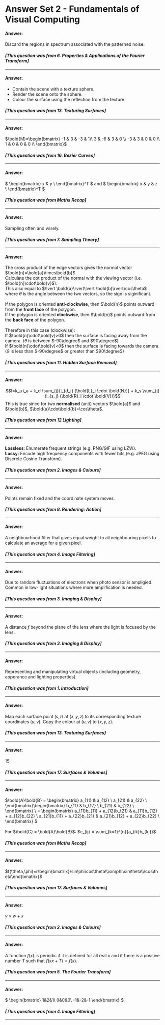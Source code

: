 # Answer Set 2 - Fundamentals of Visual Computing
#### Answer:
Discard the regions in spectrum associated with the patterned noise.

#### *[This question was from 6. Properties & Applications of the Fourier Transform]*
<hr>

#### Answer:
- Contain the scene with a texture sphere.
- Render the scene onto the sphere.
- Colour the surface using the reflection from the texture.

#### *[This question was from 13. Texturing Surfaces]*
<hr>

#### Answer:
$\bold{M}=\begin{bmatrix}
-1 & 3 & -3 & 1\\
3 & -6 & 3 & 0 \\
-3 & 3 & 0 & 0 \\
1 & 0 & 0 & 0 \\
\end{bmatrix}$

#### *[This question was from 16. Bezier Curves]*
<hr>

#### Answer:
$ 
\begin{bmatrix}
x & y \\
\end{bmatrix}^T
$ and 
$ 
\begin{bmatrix}
x & y & z \\
\end{bmatrix}^T
$

#### *[This question was from Maths Recap]*
<hr>

#### Answer:
Sampling often and wisely.

#### *[This question was from 7. Sampling Theory]*
<hr>

#### Answer:
The cross product of the edge vectors gives the normal vector $\bold{n}=\bold{a}\times\bold{b}$. <br>
Calculate the dot product of the normal with the viewing vector (i.e. $\bold{n}\cdot\bold{v}$).<br>
This also equal to $\lvert \bold{a}\rvert\lvert \bold{b}\rvert\cos\theta$ where $\theta$ is the angle between the two vectors, so the sign is siginificant.<br><br>
If the polygon is oriented **anti-clockwise**, then $\bold{n}$ points outward from the **front face** of the polygon.<br>
If the polygon is oriented **clockwise**, then $\bold{n}$ points outward from the **back face** of the polygon.<br><br>
Therefore in this case (clockwise):<br>
If $\bold{n}\cdot\bold{v}>0$ then the surface is facing away from the camera. ($\theta$ is between $-90\degree$ and $90\degree$)<br>
If $\bold{n}\cdot\bold{v}<0$ then the surface is facing towards the camera. ($\theta$ is less than $-90\degree$ or greater than $90\degree$)

#### *[This question was from 11. Hidden Surface Removal]*
<hr>

#### Answer:
$$I=k_a i_a + k_d \sum_{j}{i_{d_j} (\bold{L}_i \cdot \bold{N})} + k_s \sum_{j}{i_{s_j} (\bold{R}_i \cdot \bold{V})}$$
This is true since for two **normalised** (unit) vectors $\bold{a}$ and $\bold{b}$, $\bold{a}\cdot\bold{b}=\cos\theta$.

#### *[This question was from 12 Lighting]*
<hr>

#### Answer:
**Lossless**: Enumerate frequent strings (e.g. PNG/GIF using LZW).<br>
**Lossy**: Encode high frequency components with fewer bits (e.g. JPEG using Discrete Cosine Transform).

#### *[This question was from 2. Images & Colours]*
<hr>

#### Answer:
Points remain fixed and the coordinate system moves.

#### *[This question was from 8. Rendering: Action]*
<hr>

#### Answer:
A neighbourhood filter that gives equal weight to all neighbouring pixels to calculate an average for a given pixel.

#### *[This question was from 4. Image Filtering]*
<hr>

#### Answer:
Due to random fluctuations of electrons when photo sensor is ampligied. Common in low-light situations where more amplification is needed.

#### *[This question was from 3. Imaging & Display]*
<hr>

#### Answer:
A distance $f$ beyond the plane of the lens where the light is focused by the lens.

#### *[This question was from 3. Imaging & Display]*
<hr>

#### Answer:
Representing and manipulating virtual objects (including geometry, apperance and lighting properties).

#### *[This question was from 1. Introduction]*
<hr>

#### Answer:
Map each surface point $(s,t)$ at $(x,y,z)$ to its corresponding texture coordinates $(u,v)$. Copy the colour at $(u,v)$ to $(x,y,z)$.

#### *[This question was from 13. Texturing Surfaces]*
<hr>

#### Answer:
15

#### *[This question was from 17. Surfaces & Volumes]*
<hr>

#### Answer:
$\bold{A}\bold{B} = 
\begin{bmatrix}
a_{11} & a_{12} \\
a_{21} & a_{22} \\
\end{bmatrix}\begin{bmatrix}
b_{11} & b_{12} \\
b_{21} & b_{22} \\
\end{bmatrix} \\
= \begin{bmatrix}
a_{11}b_{11} + a_{12}b_{21} & a_{11}b_{12} + a_{12}b_{22} \\
a_{21}b_{11} + a_{22}b_{21} & a_{21}b_{12} + a_{22}b_{22} \\
\end{bmatrix}
$</br></br>
For $\bold{C} = \bold{A}\bold{B}$: $c_{ij} = \sum_{k=1}^{n}{a_{ik}b_{kj}}$

#### *[This question was from Maths Recap]*
<hr>

#### Answer:
$f(\theta,\phi)=r\begin{bmatrix}\sin\phi\cos\theta\\\sin\phi\sin\theta\\\cos\theta\end{bmatrix}$

#### *[This question was from 17. Surfaces & Volumes]*
<hr>

#### Answer:
$y\times w + x$

#### *[This question was from 2. Images & Colours]*
<hr>

#### Answer:
A function $f(x)$ is periodic if it is defined for all real x and if there is a positive number $T$ such that $f(xx+T)=f(x)$.

#### *[This question was from 5. The Fourier Transform]*
<hr>

#### Answer:
$
\begin{bmatrix}
1&2&1\\
0&0&0\\
-1&-2&-1
\end{bmatrix}
$

#### *[This question was from 4. Image Filtering]*
<hr>

